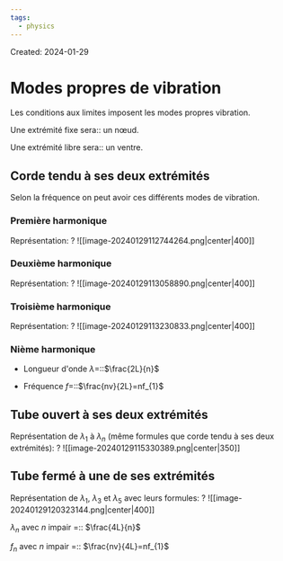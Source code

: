 ```yaml
---
tags:
  - physics
---
```

Created: 2024-01-29

# Modes propres de vibration

Les conditions aux limites imposent les modes propres vibration. 

Une extrémité fixe sera:: un nœud.
<!--SR:!2024-02-12,8,250-->
Une extrémité libre sera:: un ventre.
<!--SR:!2024-02-12,8,250-->

## Corde tendu à ses deux extrémités
Selon la fréquence on peut avoir ces différents modes de vibration.

### Première harmonique
Représentation:
?
![[image-20240129112744264.png|center|400]]
<!--SR:!2024-02-17,13,270-->

### Deuxième harmonique
Représentation:
?
![[image-20240129113058890.png|center|400]]
<!--SR:!2024-02-11,7,250-->

### Troisième harmonique
Représentation:
?
![[image-20240129113230833.png|center|400]]
<!--SR:!2024-02-17,13,270-->

### Nième harmonique
- Longueur d'onde $\lambda=$::$\frac{2L}{n}$
<!--SR:!2024-02-06,2,230-->
- Fréquence $f=$::$\frac{nv}{2L}=nf_{1}$
<!--SR:!2024-02-05,1,210-->

## Tube ouvert à ses deux extrémités

Représentation de $\lambda_{1}$ à $\lambda_{n}$ (même formules que corde tendu à ses deux extrémités):
?
![[image-20240129115330389.png|center|350]]
<!--SR:!2024-02-14,10,250-->

## Tube fermé à une de ses extrémités
Représentation de $\lambda_{1}$, $\lambda_{3}$ et $\lambda_{5}$ avec leurs formules:
?
![[image-20240129120323144.png|center|400]]
<!--SR:!2024-02-11,7,250-->

$\lambda_{n}$ avec $n$ impair =:: $\frac{4L}{n}$
<!--SR:!2024-02-05,1,170-->
$f_{n}$ avec $n$ impair =:: $\frac{nv}{4L}=nf_{1}$
<!--SR:!2024-02-08,4,230-->

